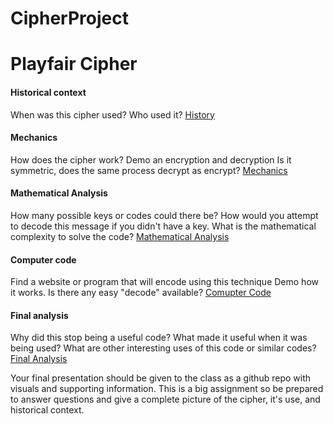 # CipherProject

# Playfair Cipher


#### Historical context
  When was this cipher used? Who used it?
[History](https://github.com/EPHS-CyberSecurity-2020-Hour3/CipherProject/blob/playfair_cipher/playfair_history.md)
#### Mechanics
  How does the cipher work?
  Demo an encryption and decryption
  Is it symmetric, does the same process decrypt as encrypt?
[Mechanics](https://github.com/EPHS-CyberSecurity-2020-Hour3/CipherProject/blob/playfair_cipher/playfair_%20mechanics.md)
#### Mathematical Analysis
  How many possible keys or codes could there be?
  How would you attempt to decode this message if you didn't have a key.
  What is the mathematical complexity to solve the code?
[Mathematical Analysis](https://github.com/EPHS-CyberSecurity-2020-Hour3/CipherProject/blob/playfair_cipher/playfair_mathmatics.md)
#### Computer code
  Find a website or program that will encode using this technique
  Demo how it works.
  Is there any easy "decode" available?
[Comupter Code](https://github.com/EPHS-CyberSecurity-2020-Hour3/CipherProject/blob/playfair_cipher/playfair_code.md)
#### Final analysis
  Why did this stop being a useful code?
  What made it useful when it was being used?
  What are other interesting uses of this code or similar codes?
[Final Analysis](https://github.com/EPHS-CyberSecurity-2020-Hour3/CipherProject/blob/playfair_cipher/playfair_final.md)

Your final presentation should be given to the class as a github repo with visuals and supporting information. This is a big assignment so be prepared to answer questions and give a complete picture of the cipher, it's use, and historical context.
